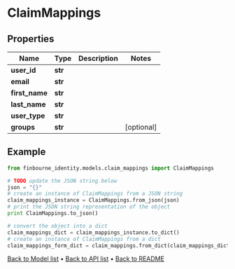 # ClaimMappings


## Properties
Name | Type | Description | Notes
------------ | ------------- | ------------- | -------------
**user_id** | **str** |  | 
**email** | **str** |  | 
**first_name** | **str** |  | 
**last_name** | **str** |  | 
**user_type** | **str** |  | 
**groups** | **str** |  | [optional] 

## Example

```python
from finbourne_identity.models.claim_mappings import ClaimMappings

# TODO update the JSON string below
json = "{}"
# create an instance of ClaimMappings from a JSON string
claim_mappings_instance = ClaimMappings.from_json(json)
# print the JSON string representation of the object
print ClaimMappings.to_json()

# convert the object into a dict
claim_mappings_dict = claim_mappings_instance.to_dict()
# create an instance of ClaimMappings from a dict
claim_mappings_form_dict = claim_mappings.from_dict(claim_mappings_dict)
```
[Back to Model list](../README.md#documentation-for-models) &#8226; [Back to API list](../README.md#documentation-for-api-endpoints) &#8226; [Back to README](../README.md)


